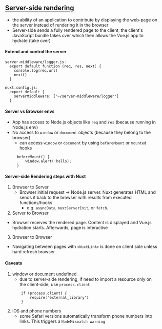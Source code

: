 ## [Server-side rendering](https://nuxtjs.org/docs/concepts/server-side-rendering)
* the ability of an application to contribute by displaying the web-page on the server instead of rendering it in the browser
* Server-side sends a fully rendered page to the client; the client's JavaScript bundle takes over which then allows the Vue.js app to hydrate (take over)

#### Extend and control the server
```vue
server-middleware/logger.js:
  export default function (req, res, next) {
    console.log(req.url)
    next()
  }

nuxt.config.js:
  export default {
    serverMiddleware: ['~/server-middleware/logger']
  }
```

#### Server vs Browser envs
* App has access to Node.js objects like `req` and `res` (because running in Node.js env)
* No access to `window` or `document` objects (because they belong to the browser)
  * can access `window` or `document` by using `beforeMount` or `mounted` hooks
  ```angular2html
    beforeMount() {
        window.alert('hello);
    }
  ```

#### Server-side Rendering steps with Nuxt
1. Browser to Server
   * Browser initial request -> Node.js server. Nuxt generates HTML and sends it back to the browser with results from executed functions/hooks
     * e.g. `asyncData`, `nuxtServerInit`, or `fetch`.
2. Server to Browser
  * Browser receives the rendered page. Content is displayed and Vue.js hydration starts. Afterwards, page is interactive
3. Browser to Browser
  * Navigating between pages with `<NuxtLink>` is done on client side unless hard refresh browser

#### Caveats
1. window or document undefined
   * due to server-side rendering, if need to import a resource only on the client-side, use `process.client`
    ```angular2html
        if (process.client) {
            require('external_library')
        }
    ```
2. iOS and phone numbers
   * some Safari versions automatically transform phone numbers into links. This triggers a `NodeMismatch warning`